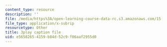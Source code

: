 ```yaml
---
content_type: resource
description: ''
file: /media/https%3A/open-learning-course-data-rc.s3.amazonaws.com/15-031j-energy-decisions-markets-and-policies-spring-2012/e56582654159b84d52c9f06aaf2955d0_dZtcXCwIFw.srt
file_type: application/x-subrip
resourcetype: Other
title: 3play caption file
uid: e5658265-4159-b84d-52c9-f06aaf2955d0
---
```

